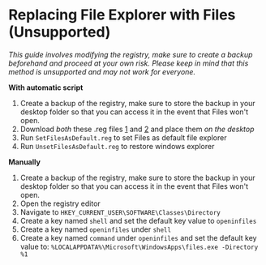 # Replacing File Explorer with Files (Unsupported)

*This guide involves modifying the registry, make sure to create a backup beforehand and proceed at your own risk. Please keep in mind that this method is unsupported and may not work for everyone.*

**With automatic script**
1. Create a backup of the registry, make sure to store the backup in your desktop folder so that you can access it in the event that Files won't open.
2. Download *both* these .reg files [1](https://github.com/files-community/files-community.github.io/data/UnsetFilesAsDefault.reg) and [2](https://github.com/files-community/files-community.github.io/data/SetFilesAsDefault.reg) and place them *on the desktop*
3. Run `SetFilesAsDefault.reg` to set Files as default file explorer
4. Run `UnsetFilesAsDefault.reg` to restore windows explorer

**Manually**
1. Create a backup of the registry, make sure to store the backup in your desktop folder so that you can access it in the event that Files won't open.
2. Open the registry editor
3. Navigate to `HKEY_CURRENT_USER\SOFTWARE\Classes\Directory`
4. Create a key named `shell` and set the default key value to `openinfiles`
5. Create a key named `openinfiles` under `shell`
5. Create a key named `command` under `openinfiles` and set the default key value to:
`%LOCALAPPDATA%\Microsoft\WindowsApps\files.exe -Directory %1`
